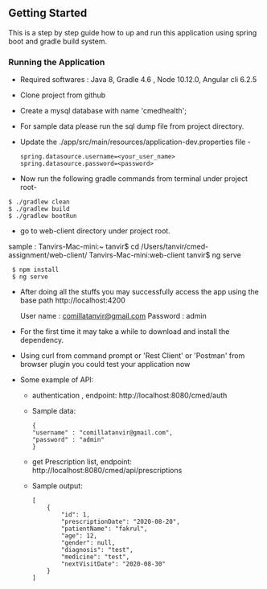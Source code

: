 ## Getting Started

This is a step by step guide how to up and run this  application using spring boot and gradle build system.


### Running the Application

*  Required softwares : Java 8, Gradle 4.6 , Node 10.12.0, Angular cli 6.2.5

* Clone project from github

* Create a mysql database with name 'cmedhealth';

* For sample data please run the sql dump file from project directory.

* Update the ./app/src/main/resources/application-dev.properties file - 

    ```
    spring.datasource.username=<your_user_name>
    spring.datasource.password=<password>
    ```
    
*  Now run the following gradle commands from terminal under project root- 


```
$ ./gradlew clean
$ ./gradlew build
$ ./gradlew bootRun
```
* go to web-client directory under project root. 

sample  : Tanvirs-Mac-mini:~ tanvir$ cd /Users/tanvir/cmed-assignment/web-client/
           Tanvirs-Mac-mini:web-client tanvir$ ng serve


```
 $ npm install 
 $ ng serve

```


* After doing all the stuffs you may successfully access the app using the base path http://localhost:4200
 
   User name : comillatanvir@gmail.com 
   Password  : admin

* For the first time it may take a while to download and install the dependency.

* Using curl from command prompt or 'Rest Client' or 'Postman' from browser plugin you could test your application now

* Some example of API: 
    * authentication , endpoint: http://localhost:8080/cmed/auth
    
    * Sample data: 

        ```
       {
       	"username" : "comillatanvir@gmail.com",
       	"password" : "admin"
       }
        ```
        
    * get Prescription list, endpoint: http://localhost:8080/cmed/api/prescriptions
    * Sample output:
        
        ```
        [
            {
                "id": 1,
                "prescriptionDate": "2020-08-20",
                "patientName": "fakrul",
                "age": 12,
                "gender": null,
                "diagnosis": "test",
                "medicine": "test",
                "nextVisitDate": "2020-08-30"
            }
        ] 
        ```
